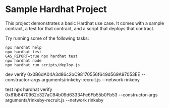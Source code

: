 # Sample Hardhat Project

This project demonstrates a basic Hardhat use case. It comes with a sample contract, a test for that contract, and a script that deploys that contract.

Try running some of the following tasks:

```shell
npx hardhat help
npx hardhat test
GAS_REPORT=true npx hardhat test
npx hardhat node
npx hardhat run scripts/deploy.js
```



dev verify 0x0B6dA04A3d86c2bC98170556f649d569A97053EE --constructor-args arguments/rinkeby-recruit.js --network rinkeby 

test npx hardhat verify 0x81b8470962c327aC94b09d63334Fe6Fb55b0Fb53 --constructor-args arguments/rinkeby-recruit.js --network rinkeby 